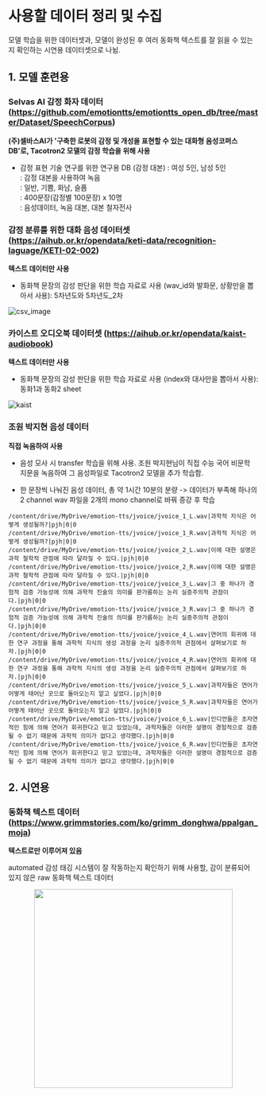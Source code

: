 # 사용할 데이터 정리 및 수집
모델 학습을 위한 데이터셋과, 모델이 완성된 후 여러 동화책 텍스트를 잘 읽을 수 있는지 확인하는 시연용 데이터셋으로 나뉨.

## 1. 모델 훈련용
### Selvas AI 감정 화자 데이터 (https://github.com/emotiontts/emotiontts_open_db/tree/master/Dataset/SpeechCorpus)

**(주)셀바스AI가 '구축한 로봇의 감정 및 개성을 표현할 수 있는 대화형 음성코퍼스 DB'로, Tacotron2 모델의 감정 학습을 위해 사용**

- 감정 표현 기술 연구를 위한 연구용 DB (감정 대본) : 여성 5인, 남성 5인  
		: 감정 대본을 사용하여 녹음  
		: 일반, 기쁨, 화남, 슬픔  
    : 400문장(감정별 100문장) x 10명  
    : 음성데이터, 녹음 대본, 대본 철자전사  

### 감정 분류를 위한 대화 음성 데이터셋 (https://aihub.or.kr/opendata/keti-data/recognition-laguage/KETI-02-002)
**텍스트 데이터만 사용**

  - 동화책 문장의 감성 판단을 위한 학습 자료로 사용 (wav_id와 발화문, 상황만을 뽑아서 사용): 5차년도와 5차년도_2차
  
  ![csv_image](https://user-images.githubusercontent.com/80621384/131170880-dcbfc692-222c-4f04-9131-82e484db3ee4.png)
  
### 카이스트 오디오북 데이터셋 (https://aihub.or.kr/opendata/kaist-audiobook)
**텍스트 데이터만 사용**

 - 동화책 문장의 감성 판단을 위한 학습 자료로 사용 (index와 대사만을 뽑아서 사용): 동화1과 동화2 sheet
 
![kaist](https://user-images.githubusercontent.com/80621384/131172282-07ce7e14-8c53-4e9b-b907-1b2a4e89e4be.png)


### 조원 박지현 음성 데이터
**직접 녹음하여 사용**

 - 음성 모사 시 transfer 학습을 위해 사용. 조원 박지현님이 직접 수능 국어 비문학 지문을 녹음하여 그 음성파일로 Tacotron2 모델을 추가 학습함.
 
 - 한 문장씩 나눠진 음성 데이터, 총 약 1시간 10분의 분량 -> 데이터가 부족해 하나의 2 channel wav 파일을 2개의 mono channel로 바꿔 증강 후 학습
```
/content/drive/MyDrive/emotion-tts/jvoice/jvoice_1_L.wav|과학적 지식은 어떻게 생성될까?|pjh|0|0
/content/drive/MyDrive/emotion-tts/jvoice/jvoice_1_R.wav|과학적 지식은 어떻게 생성될까?|pjh|0|0
/content/drive/MyDrive/emotion-tts/jvoice/jvoice_2_L.wav|이에 대한 설명은 과학 철학적 관점에 따라 달라질 수 있다.|pjh|0|0
/content/drive/MyDrive/emotion-tts/jvoice/jvoice_2_R.wav|이에 대한 설명은 과학 철학적 관점에 따라 달라질 수 있다.|pjh|0|0
/content/drive/MyDrive/emotion-tts/jvoice/jvoice_3_L.wav|그 중 하나가 경험적 검증 가능성에 의해 과학적 진술의 의미를 판가름하는 논리 실증주의적 관점이다.|pjh|0|0
/content/drive/MyDrive/emotion-tts/jvoice/jvoice_3_R.wav|그 중 하나가 경험적 검증 가능성에 의해 과학적 진술의 의미를 판가름하는 논리 실증주의적 관점이다.|pjh|0|0
/content/drive/MyDrive/emotion-tts/jvoice/jvoice_4_L.wav|연어의 회귀에 대한 연구 과정을 통해 과학적 지식의 생성 과정을 논리 실증주의적 관점에서 살펴보기로 하자.|pjh|0|0
/content/drive/MyDrive/emotion-tts/jvoice/jvoice_4_R.wav|연어의 회귀에 대한 연구 과정을 통해 과학적 지식의 생성 과정을 논리 실증주의적 관점에서 살펴보기로 하자.|pjh|0|0
/content/drive/MyDrive/emotion-tts/jvoice/jvoice_5_L.wav|과학자들은 연어가 어떻게 태어난 곳으로 돌아오는지 알고 싶었다.|pjh|0|0
/content/drive/MyDrive/emotion-tts/jvoice/jvoice_5_R.wav|과학자들은 연어가 어떻게 태어난 곳으로 돌아오는지 알고 싶었다.|pjh|0|0
/content/drive/MyDrive/emotion-tts/jvoice/jvoice_6_L.wav|인디언들은 초자연적인 힘에 의해 연어가 회귀한다고 믿고 있었는데, 과학자들은 이러한 설명이 경험적으로 검증될 수 없기 때문에 과학적 의미가 없다고 생각했다.|pjh|0|0
/content/drive/MyDrive/emotion-tts/jvoice/jvoice_6_R.wav|인디언들은 초자연적인 힘에 의해 연어가 회귀한다고 믿고 있었는데, 과학자들은 이러한 설명이 경험적으로 검증될 수 없기 때문에 과학적 의미가 없다고 생각했다.|pjh|0|0
```

## 2. 시연용

### 동화책 텍스트 데이터(https://www.grimmstories.com/ko/grimm_donghwa/ppalgan_moja)
**텍스트로만 이루어져 있음**

automated 감성 태깅 시스템이 잘 작동하는지 확인하기 위해 사용할, 감이 분류되어 있지 않은 raw 동화책 텍스트 데이터

<p align="center"><img src="https://user-images.githubusercontent.com/80621384/126634820-89deea72-28db-4f5b-9d51-0dba6d0ee49f.png", width="400"></p>

